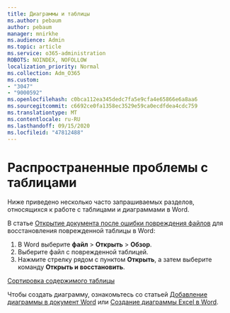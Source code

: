 ```yaml
---
title: Диаграммы и таблицы
ms.author: pebaum
author: pebaum
manager: mnirkhe
ms.audience: Admin
ms.topic: article
ms.service: o365-administration
ROBOTS: NOINDEX, NOFOLLOW
localization_priority: Normal
ms.collection: Adm_O365
ms.custom:
- "3047"
- "9000592"
ms.openlocfilehash: c0bca112ea345dedc7fa5e9cfa4e65866e6a8aa6
ms.sourcegitcommit: c6692ce0fa1358ec3529e59ca0ecdfdea4cdc759
ms.translationtype: MT
ms.contentlocale: ru-RU
ms.lasthandoff: 09/15/2020
ms.locfileid: "47812488"
---
```

# <a name="common-issues-with-tables"></a>Распространенные проблемы с таблицами 

Ниже приведено несколько часто запрашиваемых разделов, относящихся к работе с таблицами и диаграммами в Word.

В статье [Открытие документа после ошибки повреждения файлов](https://support.office.com/article/47df9d48-2165-4411-a699-1786ac734bc3) для восстановления поврежденной таблицы в Word:

 1. В Word выберите **файл**  >  **Открыть**  >  **Обзор**.
 2. Выберите файл с поврежденной таблицей.
 3. Нажмите стрелку рядом с пунктом **Открыть**, а затем выберите команду **Открыть и восстановить**.

[Сортировка содержимого таблицы](https://support.office.com/article/F8392477-4613-49CD-ABA6-7C2E48F1D91F)

Чтобы создать диаграмму, ознакомьтесь со статьей [Добавление диаграммы в документ Word](https://support.office.com/article/ff48e3eb-5e04-4368-a39e-20df7c798932) или [Создание диаграммы Excel в Word](https://support.office.com/article/11A7D2F0-4487-4A9B-BBC6-D50916CD4A57).